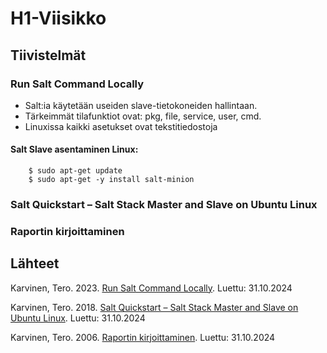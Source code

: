 # H1-Viisikko
## Tiivistelmät
### Run Salt Command Locally
- Salt:ia käytetään useiden slave-tietokoneiden hallintaan.
- Tärkeimmät tilafunktiot ovat: pkg, file, service, user, cmd.
- Linuxissa kaikki asetukset ovat tekstitiedostoja

#### Salt Slave asentaminen Linux:

        $ sudo apt-get update
        $ sudo apt-get -y install salt-minion

  ### Salt Quickstart – Salt Stack Master and Slave on Ubuntu Linux
  

### Raportin kirjoittaminen

## Lähteet
Karvinen, Tero. 2023. [Run Salt Command Locally](https://terokarvinen.com/2021/salt-run-command-locally/). Luettu: 31.10.2024

Karvinen, Tero. 2018. [Salt Quickstart – Salt Stack Master and Slave on Ubuntu Linux](https://terokarvinen.com/2018/03/28/salt-quickstart-salt-stack-master-and-slave-on-ubuntu-linux/). Luettu: 31.10.2024

Karvinen, Tero. 2006. [Raportin kirjoittaminen](https://terokarvinen.com/2006/06/04/raportin-kirjoittaminen-4/). Luettu: 31.10.2024
